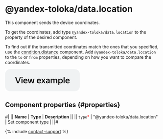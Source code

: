 # @yandex-toloka/data.location

This component sends the device coordinates.

To get the coordinates, add type `@yandex-toloka/data.location` to the property of the desired component.

To find out if the transmitted coordinates match the ones that you specified, use the [condition.distance](condition.distance.md) component. Add `@yandex-toloka/data.location` to the `to` or `from` properties, depending on how you want to compare the coordinates.

[![View example in the sandbox](../_images/buttons/view-example.svg)](https://ya.cc/t/HFMC2_XU3y3Tps)

## Component properties {#properties}

#|
|| **Name** | **Type** | **Description** ||
|| `type`<span style="color: red">\*</span> | "@yandex-toloka/data.location" | Set component type ||
|#

{% include [contact-support](../_includes/contact-support.md) %}
